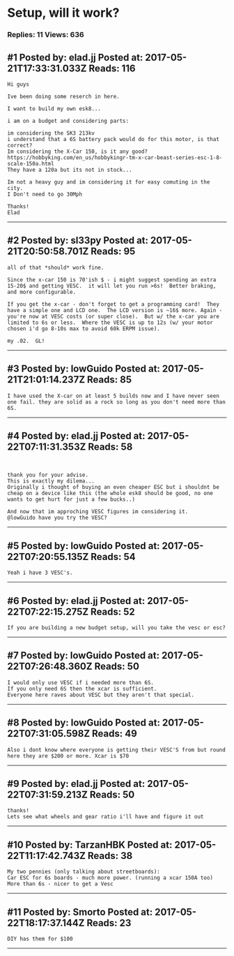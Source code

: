 # Setup, will it work?

### Replies: 11 Views: 636

## \#1 Posted by: elad.jj Posted at: 2017-05-21T17:33:31.033Z Reads: 116

```
Hi guys

Ive been doing some reserch in here.

I want to build my own esk8...

i am on a budget and considering parts:

im considering the SK3 213kv
i understand that a 6S battery pack would do for this motor, is that correct?
Im considering the X-Car 150, is it any good?
https://hobbyking.com/en_us/hobbykingr-tm-x-car-beast-series-esc-1-8-scale-150a.html
They have a 120a but its not in stock...

Im not a heavy guy and im considering it for easy comuting in the city.
I Don't need to go 30Mph

Thanks!
Elad
```

---
## \#2 Posted by: sl33py Posted at: 2017-05-21T20:50:58.701Z Reads: 95

```
all of that *should* work fine.

Since the x-car 150 is 70'ish $ - i might suggest spending an extra 15-20$ and getting VESC.  it will let you run >6s!  Better braking, and more configurable.

If you get the x-car - don't forget to get a programming card!  They have a simple one and LCD one.  The LCD version is ~16$ more. Again - you're now at VESC costs (or super close).  But w/ the x-car you are limited to 6s or less.  Where the VESC is up to 12s (w/ your motor chosen i'd go 8-10s max to avoid 60k ERPM issue).

my .02.  GL!
```

---
## \#3 Posted by: lowGuido Posted at: 2017-05-21T21:01:14.237Z Reads: 85

```
I have used the X-car on at least 5 builds now and I have never seen one fail. they are solid as a rock so long as you don't need more than 6S.
```

---
## \#4 Posted by: elad.jj Posted at: 2017-05-22T07:11:31.353Z Reads: 58

```


thank you for your advise.
This is exactly my dilema...
Originally i thought of buying an even cheaper ESC but i shouldnt be cheap on a device like this (the whole esk8 should be good, no one wants to get hurt for just a few bucks..)

And now that im approching VESC figures im considering it.
@lowGuido have you try the VESC?
```

---
## \#5 Posted by: lowGuido Posted at: 2017-05-22T07:20:55.135Z Reads: 54

```
Yeah i have 3 VESC's.
```

---
## \#6 Posted by: elad.jj Posted at: 2017-05-22T07:22:15.275Z Reads: 52

```
If you are building a new budget setup, will you take the vesc or esc?
```

---
## \#7 Posted by: lowGuido Posted at: 2017-05-22T07:26:48.360Z Reads: 50

```
I would only use VESC if i needed more than 6S.
If you only need 6S then the xcar is sufficient. 
Everyone here raves about VESC but they aren't that special.
```

---
## \#8 Posted by: lowGuido Posted at: 2017-05-22T07:31:05.598Z Reads: 49

```
Also i dont know where everyone is getting their VESC'S from but round here they are $200 or more. Xcar is $70
```

---
## \#9 Posted by: elad.jj Posted at: 2017-05-22T07:31:59.213Z Reads: 50

```
thanks!
Lets see what wheels and gear ratio i'll have and figure it out
```

---
## \#10 Posted by: TarzanHBK Posted at: 2017-05-22T11:17:42.743Z Reads: 38

```
My two pennies (only talking about streetboards):
Car ESC for 6s boards - much more power. (running a xcar 150A too)
More than 6s - nicer to get a Vesc
```

---
## \#11 Posted by: Smorto Posted at: 2017-05-22T18:17:37.144Z Reads: 23

```
DIY has them for $100
```

---
